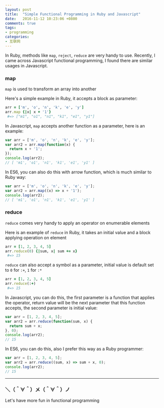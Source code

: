 ```yaml
---
layout: post
title:  "Simple Functional Programming in Ruby and Javascript"
date:   2016-11-12 10:23:06 +0800
comments: true
tags:
- programming
categories:
- 互联网
---
```


In Ruby, methods like `map`, `reject`, `reduce` are very handy to use. Recently, I came across Javascript functional programming, I found there are similar usages in Javascript.


### map

`map` is used to transform an array into another

Here's a simple example in Ruby, it accepts a block as parameter:

```ruby
arr = ['m', 'o', 'n', 'k', 'e', 'y']
arr.map {|x| x + '1'}
 #=> ["m1", "o1", "n1", "k1", "e1", "y1"]
```

In Javascript, `map` accepts another function as a parameter, here is an example:

```javascript
var arr = ['m', 'o', 'n', 'k', 'e', 'y'];
var arr2 = arr.map(function(x) {
  return x + '1';
});
console.log(arr2); 
// [ 'm1', 'o1', 'n1', 'k1', 'e1', 'y1' ]
```

In ES6, you can also do this with arrow function, which is much similar to Ruby way:

```javascript
var arr = ['m', 'o', 'n', 'k', 'e', 'y'];
var arr2 = arr.map((x) => x + '1');
console.log(arr2);
// [ 'm1', 'o1', 'n1', 'k1', 'e1', 'y1' ]
```

### reduce

`reduce` comes very handy to apply an operator on enumerable elements

Here is an example of `reduce` in Ruby, it takes an initial value and a block applying operation on element

```ruby
arr = [1, 2, 3, 4, 5]
arr.reduce(0) {|sum, x| sum += x}
 #=> 15
```

`reduce` can also accept a symbol as a parameter, initial value is default set to `0` for `:+`, `1` for `:*`

```ruby
arr = [1, 2, 3, 4, 5]
arr.reduce(:+)
 #=> 15
```

In Javascript, you can do this, the first parameter is a function that applies the operator, return value will be the next parameter that this function accepts, the second parameter is initial value:

```javascript
var arr = [1, 2, 3, 4, 5];
var arr2 = arr.reduce(function(sum, x) {
  return sum + x;
}, 0);
console.log(arr2);
// 15
```

In ES6, you can do this, also I prefer this way as a Ruby programmer:

```javascript
var arr = [1, 2, 3, 4, 5];
var arr2 = arr.reduce((sum, x) => sum + x, 0);
console.log(arr2);
// 15
```
<hr>

### ＼（＾∀＾）メ（＾∀＾）ノ

Let's have more fun in functional programming 

